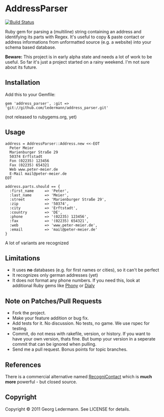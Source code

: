 # AddressParser

[![Build Status](https://secure.travis-ci.org/ledermann/address_parser.png)](http://travis-ci.org/ledermann/address_parser)

Ruby gem for parsing a (multiline) string containing an address and identifying its parts with Regex. It's useful to copy & paste contact or address informations from unformatted source (e.g. a website) into your schema based database.

**Beware:** This project is in early alpha state and needs a lot of work to be useful. So far it's just a project started on a rainy weekend. I'm not sure about its future.


## Installation

Add this to your Gemfile:

    gem 'address_parser', :git => 'git://github.com/ledermann/address_parser.git'

(not released to rubygems.org, yet)

## Usage

    address = AddressParser::Address.new <<-EOT
      Peter Meier
      Marienburger Straße 29
      50374 Erftstadt
      Fon (02235) 123456
      Fax (02235) 654321
      Web www.peter-meier.de
      E-Mail mail@peter-meier.de
    EOT
    
    address.parts.should == {
      :first_name     => 'Peter',
      :last_name      => 'Meier',
      :street         => 'Marienburger Straße 29',
      :zip            => '50374',
      :city           => 'Erftstadt',
      :country        => 'DE',
      :phone          => '(02235) 123456',
      :fax            => '(02235) 654321',
      :web            => 'www.peter-meier.de',
      :email          => 'mail@peter-meier.de'
    }

A lot of variants are recognized


## Limitations

* It uses **no** databases (e.g. for first names or cities), so it can't be perfect
* It recognizes only german addresses (yet)
* It does not format any phone numbers. If you need this, look at additional Ruby gems like [Phony](https://github.com/floere/phony) or [Dialy](https://github.com/ledermann/dialy)


## Note on Patches/Pull Requests

* Fork the project.
* Make your feature addition or bug fix.
* Add tests for it. No discussion. No tests, no game. We use rspec for testing.
* Commit, do not mess with rakefile, version, or history. If you want to have your own version, thats fine. But bump your version in a seperate commit that can be ignored when pulling.
* Send me a pull request. Bonus points for topic branches.


## References

There is a commercial alternative named [RecogniContact](http://address-parser.com) which is **much more** powerful - but closed source.


## Copyright

Copyright © 2011 Georg Ledermann. See LICENSE for details.